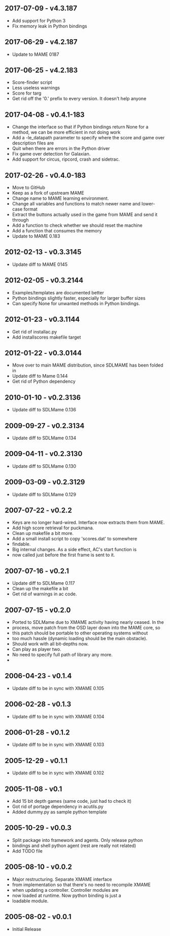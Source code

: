 2017-07-09 - v4.3.187
---------------------

* Add support for Python 3
* Fix memory leak in Python bindings

2017-06-29 - v4.2.187
---------------------

* Update to MAME 0187

2017-06-25 - v4.2.183
---------------------

* Score-finder script
* Less useless warnings
* Score for targ
* Get rid off the '0.' prefix to every version. It doesn't help anyone


2017-04-08 - v0.4.1-183
-----------------------

* Change the interface so that if Python bindings return None for a method, we can be more efficient in not doing work
* Add a -le_datapath parameter to specify where the score and game over description files are
* Quit when there are errors in the Python driver
* Fix game over detection for Galaxian. 
* Add support for circus, ripcord, crash and sidetrac.

2017-02-26 - v0.4.0-183
-----------------

* Move to GitHub
* Keep as a fork of upstream MAME
* Change name to MAME learning environment.
* Change all variables and functions to match newer name and lower-case format
* Extract the buttons actually used in the game from MAME and send it through
* Add a function to check whether we should reset the machine
* Add a function that consumes the memory
* Update to MAME 0.183

2012-02-13 - v0.3.3145
----------------------
* Update diff to MAME 0145

2012-02-05 - v0.3.2144
----------------------
* Examples/templates are documented better
* Python bindings slightly faster, especially for larger buffer sizes
* Can specify None for unwanted methods in Python bindings.

2012-01-23 - v0.3.1144
----------------------
* Get rid of installac.py
* Add installscores makefile target

2012-01-22 - v0.3.0144
----------------------
* Move over to main MAME distribution, since SDLMAME has been folded in
* Update diff to Mame 0.144
* Get rid of Python dependency

2010-01-10 - v0.2.3136
----------------------
* Update diff to SDLMame 0.136

2009-09-27 - v0.2.3134
----------------------
* Update diff to SDLMame 0.134

2009-04-11 - v0.2.3130
----------------------
* Update diff to SDLMame 0.130

2009-03-09 - v0.2.3129
----------------------
* Update diff to SDLMame 0.129

2007-07-22 - v0.2.2
-------------------
* Keys are no longer hard-wired.  Interface now extracts them from MAME.
* Add high score retrieval for puckmana.
* Clean up makefile a bit more.
* Add a small install script to copy 'scores.dat' to somewhere
* findable.
* Big internal changes.  As a side effect, AC's start function is
* now called just before the first frame is sent to it.

2007-07-16 - v0.2.1
-------------------
* Update diff to SDLMame 0.117
* Clean up the makefile a bit
* Get rid of warnings in ac code.

2007-07-15 - v0.2.0
-------------------
* Ported to SDLMame due to XMAME activity having nearly ceased.  In the
* process, move patch from the OSD layer down into the MAME core, so
* this patch should be portable to other operating systems without
* too much hassle (dynamic loading should be the main obstacle).
* Should work with all bit-depths now.
* Can play as player two.
* No need to specify full path of library any more.
* 
2006-04-23 - v0.1.4
-------------------
* Update diff to be in sync with XMAME 0.105

2006-02-28 - v0.1.3
-------------------
* Update diff to be in sync with XMAME 0.104

2006-01-28 - v0.1.2
-------------------
* Update diff to be in sync with XMAME 0.103

2005-12-29 - v0.1.1
-------------------
* Update diff to be in sync with XMAME 0.102

2005-11-08 - v0.1
-----------------
* Add 15 bit depth games (same code, just had to check it)
* Got rid of portage dependency in acutils.py
* Added dummy.py as sample python template

2005-10-29 - v0.0.3
-------------------
* Split package into framework and agents. Only release python
* bindings and shell python agent (rest are really not related)
* Add TODO file

2005-08-10 - v0.0.2
-------------------
* Major restructuring.  Separate XMAME interface
* from implementation so that there's no need to recompile XMAME 
* when updating a controller. Controller modules are
* now loaded at runtime. Now python binding is just a
* loadable module.

2005-08-02 - v0.0.1
-------------------
* Initial Release
